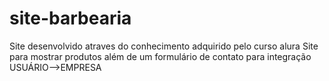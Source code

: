 # site-barbearia
Site desenvolvido atraves do conhecimento adquirido pelo curso alura
Site para mostrar produtos além de um formulário de contato para integração USUÁRIO-->EMPRESA
